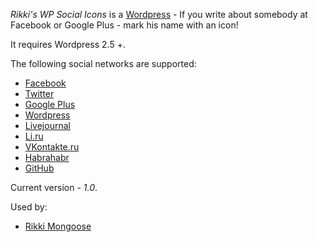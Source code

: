 *Rikki's WP Social Icons* is a [Wordpress](http://wordpress.com/) -  If you write about somebody at Facebook or Google Plus - mark his name with an icon!

It requires Wordpress 2.5 +.

The following social networks are supported:

* [Facebook](http://facebook.com/)
* [Twitter](http://twitter.com/)
* [Google Plus](http://plus.google.com/)
* [Wordpress](http://wordpress.com)
* [Livejournal](http://livejournal.com/)
* [Li.ru](http://li.ru/)
* [VKontakte.ru](http://vk.com/)
* [Habrahabr](http://habrahabr.ru)
* [GitHub](http://github.com)

Current version - *1.0*.

Used by:

* [Rikki Mongoose](http://rikkimongoose.ru)